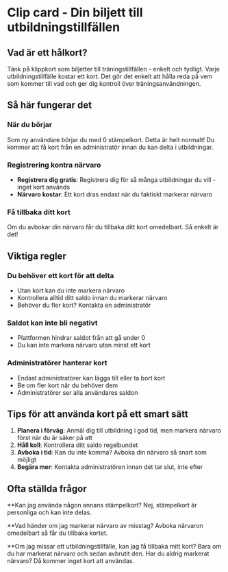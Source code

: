 # Clip card - Din biljett till utbildningstillfällen

## Vad är ett hålkort?

Tänk på klippkort som biljetter till träningstillfällen - enkelt och tydligt. Varje utbildningstillfälle kostar ett kort. Det gör det enkelt att hålla reda på vem som kommer till vad och ger dig kontroll över träningsanvändningen.

## Så här fungerar det

### När du börjar
Som ny användare börjar du med 0 stämpelkort. Detta är helt normalt! Du kommer att få kort från en administratör innan du kan delta i utbildningar.

### Registrering kontra närvaro
- **Registrera dig gratis**: Registrera dig för så många utbildningar du vill - inget kort används
- **Närvaro kostar**: Ett kort dras endast när du faktiskt markerar närvaro

### Få tillbaka ditt kort
Om du avbokar din närvaro får du tillbaka ditt kort omedelbart. Så enkelt är det!

## Viktiga regler

### Du behöver ett kort för att delta
- Utan kort kan du inte markera närvaro
- Kontrollera alltid ditt saldo innan du markerar närvaro
- Behöver du fler kort? Kontakta en administratör

### Saldot kan inte bli negativt
- Plattformen hindrar saldot från att gå under 0
- Du kan inte markera närvaro utan minst ett kort

### Administratörer hanterar kort
- Endast administratörer kan lägga till eller ta bort kort
- Be om fler kort när du behöver dem
- Administratörer ser alla användares saldon

## Tips för att använda kort på ett smart sätt

1. **Planera i förväg**: Anmäl dig till utbildning i god tid, men markera närvaro först när du är säker på att
2. **Håll koll**: Kontrollera ditt saldo regelbundet
3. **Avboka i tid**: Kan du inte komma? Avboka din närvaro så snart som möjligt
4. **Begära mer**: Kontakta administratören innan det tar slut, inte efter

## Ofta ställda frågor

**Kan jag använda någon annans stämpelkort?
Nej, stämpelkort är personliga och kan inte delas.

**Vad händer om jag markerar närvaro av misstag?
Avboka närvaron omedelbart så får du tillbaka kortet.

**Om jag missar ett utbildningstillfälle, kan jag få tillbaka mitt kort?
Bara om du har markerat närvaro och sedan avbrutit den. Har du aldrig markerat närvaro? Då kommer inget kort att användas.
